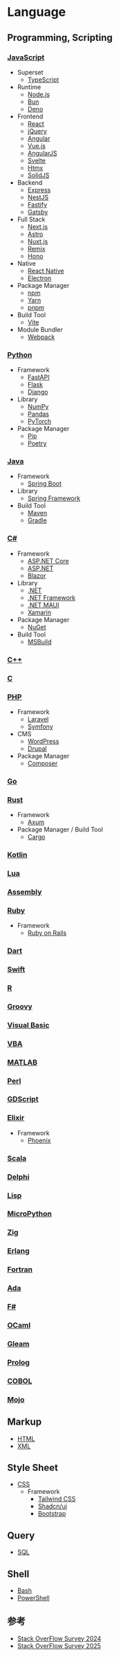# Language

## Programming, Scripting

### [JavaScript](https://developer.mozilla.org/ja/docs/Web/JavaScript)

- Superset
  - [TypeScript](https://www.typescriptlang.org/)
- Runtime
  - [Node.js](https://nodejs.org/ja/)
  - [Bun](https://bun.com/)
  - [Deno](https://deno.com/)
- Frontend
  - [React](https://ja.react.dev/)
  - [jQuery](https://jquery.com/)
  - [Angular](https://angular.jp/)
  - [Vue.js](https://ja.vuejs.org/)
  - [AngularJS](https://angularjs.org/)
  - [Svelte](https://svelte.jp/)
  - [Htmx](https://htmx.org/)
  - [SolidJS](https://www.solidjs.com/)
- Backend
  - [Express](https://expressjs.com/ja/)
  - [NestJS](https://nestjs.com/)
  - [Fastify](https://fastify.dev/)
  - [Gatsby](https://www.gatsbyjs.com/)
- Full Stack
  - [Next.js](https://nextjs.org/)
  - [Astro](https://astro.build/)
  - [Nuxt.js](https://nuxt.com/)
  - [Remix](https://remix.run/)
  - [Hono](https://hono.dev/)
- Native
  - [React Native](https://reactnative.dev/)
  - [Electron](https://www.electronjs.org/)
- Package Manager
  - [npm](https://www.npmjs.com/)
  - [Yarn](https://yarnpkg.com/)
  - [pnpm](https://pnpm.io/ja/)
- Build Tool
  - [Vite](https://vite.dev/)
- Module Bundler
  - [Webpack](https://webpack.js.org/)

### [Python](https://www.python.org/)

- Framework
  - [FastAPI](https://fastapi.tiangolo.com/ja/)
  - [Flask](https://flask.palletsprojects.com/en/stable/)
  - [Django](https://docs.djangoproject.com/ja/5.2/)
- Library
  - [NumPy](https://numpy.org/ja/)
  - [Pandas](https://pandas.pydata.org/)
  - [PyTorch](https://pytorch.org/)
- Package Manager
  - [Pip](https://pypi.org/project/pip/)
  - [Poetry](https://python-poetry.org/)

### [Java](https://www.java.com/ja/)

- Framework
  - [Spring Boot](https://spring.io/projects/spring-boot)
- Library
  - [Spring Framework](https://spring.io/projects/spring-framework)
- Build Tool
  - [Maven](https://maven.apache.org/)
  - [Gradle](https://gradle.org/)

### [C#](https://learn.microsoft.com/ja-jp/dotnet/csharp/)

- Framework
  - [ASP.NET Core](https://dotnet.microsoft.com/ja-jp/apps/aspnet)
  - [ASP.NET](https://dotnet.microsoft.com/ja-jp/learn/aspnet/what-is-aspnet)
  - [Blazor](https://dotnet.microsoft.com/ja-jp/apps/aspnet/web-apps/blazor)
- Library
  - [.NET](https://dotnet.microsoft.com/ja-jp/)
  - [.NET Framework](https://ja.wikipedia.org/wiki/.NET_Framework)
  - [.NET MAUI](https://learn.microsoft.com/ja-jp/dotnet/maui)
  - [Xamarin](https://dotnet.microsoft.com/ja-jp/apps/xamarin)
- Package Manager
  - [NuGet](https://www.nuget.org/)
- Build Tool
  - [MSBuild](https://learn.microsoft.com/ja-jp/visualstudio/msbuild/)

### [C++](https://ja.wikipedia.org/wiki/C%2B%2B)

### [C](https://ja.wikipedia.org/wiki/C言語)

### [PHP](https://www.php.net/manual/ja/index.php)

- Framework
  - [Laravel](https://laravel.com/)
  - [Symfony](https://symfony.com/)
- CMS
  - [WordPress](https://wordpress.com/ja/)
  - [Drupal](https://new.drupal.org/home)
- Package Manager
  - [Composer](https://getcomposer.org/)

### [Go](https://go.dev/)

### [Rust](https://www.rust-lang.org/ja)

- Framework
  - [Axum](https://docs.rs/axum/latest/axum/)
- Package Manager / Build Tool
  - [Cargo](https://cargo.site/)

### [Kotlin](https://kotlinlang.org/)

### [Lua](https://www.lua.org/)

### [Assembly](https://ja.wikipedia.org/wiki/アセンブリ言語)

### [Ruby](https://www.ruby-lang.org/ja/)

- Framework
  - [Ruby on Rails](https://rubyonrails.org/)

### [Dart](https://dart.dev/)

### [Swift](https://www.apple.com/jp/swift/)

### [R](https://www.r-project.org/)

### [Groovy](https://ja.wikipedia.org/wiki/Groovy)

### [Visual Basic](https://learn.microsoft.com/ja-jp/dotnet/visual-basic/)

### [VBA](https://learn.microsoft.com/ja-jp/office/vba/api/overview/)

### [MATLAB](https://jp.mathworks.com/products/matlab.html)

### [Perl](https://www.perl.org/)

### [GDScript](https://gdscript.com/)

### [Elixir](https://elixir-lang.jp/)

- Framework
  - [Phoenix](https://www.phoenixframework.org/)

### [Scala](https://www.scala-lang.org/)

### [Delphi](https://www.embarcadero.com/jp/products/delphi)

### [Lisp](https://ja.wikipedia.org/wiki/LISP)

### [MicroPython](https://micropython.org/)

### [Zig](https://ziglang.org/)

### [Erlang](https://www.erlang.org/)

### [Fortran](https://ja.wikipedia.org/wiki/Fortran)

### [Ada](https://ada-lang.io/)

### [F#](https://learn.microsoft.com/ja-jp/dotnet/fsharp/)

### [OCaml](https://ocaml.jp/)

### [Gleam](https://gleam.run/)

### [Prolog](https://www.swi-prolog.org/)

### [COBOL](https://ja.wikipedia.org/wiki/COBOL)

### [Mojo](https://www.modular.com/mojo)

## Markup

- [HTML](https://developer.mozilla.org/ja/docs/Web/HTML)
- [XML](https://ja.wikipedia.org/wiki/XML)

## Style Sheet

- [CSS](https://developer.mozilla.org/ja/docs/Web/CSS)
  - Framework
    - [Tailwind CSS](https://tailwindcss.com/)
    - [Shadcn/ui](https://ui.shadcn.com/)
    - [Bootstrap](https://getbootstrap.jp/)

## Query

- [SQL](https://ja.wikipedia.org/wiki/SQL)

## Shell

- [Bash](https://ja.wikipedia.org/wiki/Bash)
- [PowerShell](https://learn.microsoft.com/ja-jp/powershell/)

## 参考

- [Stack OverFlow Survey 2024](https://survey.stackoverflow.co/2024/technology)
- [Stack OverFlow Survey 2025](https://survey.stackoverflow.co/2025/technology/)
